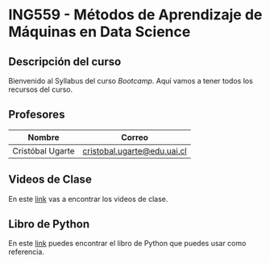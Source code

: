 # ING559 - Métodos de Aprendizaje de Máquinas en Data Science

## Descripción del curso

Bienvenido al Syllabus del curso _Bootcamp_. Aquí vamos a tener todos los recursos del curso.

## Profesores

| Nombre | Correo |
|---|---|
| Cristóbal Ugarte | cristobal.ugarte@edu.uai.cl |

## Videos de Clase

En este [link](https://alumnosuaicl-my.sharepoint.com/:f:/g/personal/cristobal_ugarte_edu_uai_cl/EnK7WU6IeM1NhnYOwXQTmxYBR_giQzXaq73ez_2CNDQROw?e=ykt2Qr) vas a encontrar los videos de clase.

## Libro de Python

En este [link](https://adriansoto.cl/resources) puedes encontrar el libro de Python que puedes usar como referencia.
